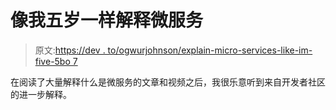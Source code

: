 # 像我五岁一样解释微服务

> 原文:[https://dev . to/ogwurjohnson/explain-micro-services-like-im-five-5bo 7](https://dev.to/ogwurujohnson/explain-micro-services-like-im-five-5bo7)

在阅读了大量解释什么是微服务的文章和视频之后，我很乐意听到来自开发者社区的进一步解释。